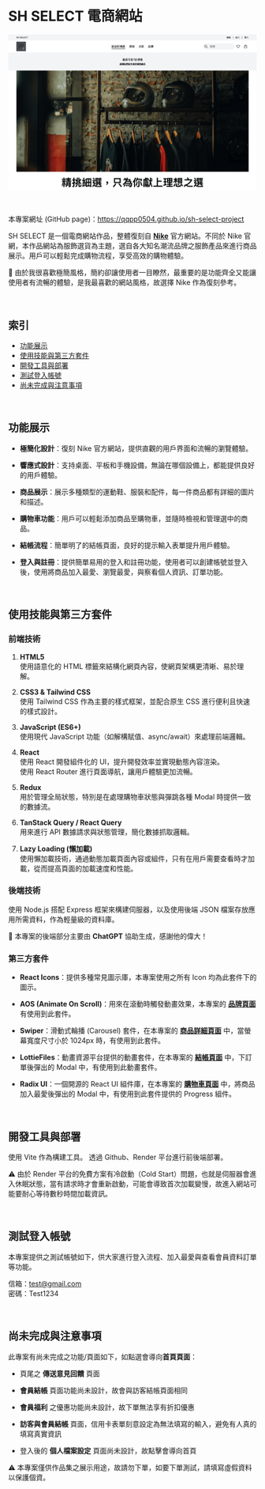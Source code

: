 # SH SELECT 電商網站

![Website Screenshot](frontend/src/assets/screenshot/web-version.png)

<br>

本專案網址 (GitHub page)：https://qqpp0504.github.io/sh-select-project

SH SELECT 是一個電商網站作品，整體復刻自 [**Nike**](https://www.nike.com/tw/) 官方網站。不同於 Nike 官網，本作品網站為服飾選貨為主題，選自各大知名潮流品牌之服飾產品來進行商品展示。用戶可以輕鬆完成購物流程，享受高效的購物體驗。

💭 由於我很喜歡極簡風格，簡約卻讓使用者一目瞭然，最重要的是功能齊全又能讓使用者有流暢的體驗，是我最喜歡的網站風格，故選擇 Nike 作為復刻參考。

<br>

## 索引

- [功能展示](#功能展示)
- [使用技能與第三方套件](#使用技能與第三方套件)
- [開發工具與部署](#開發工具與部署)
- [測試登入帳號](#測試登入帳號)
- [尚未完成與注意事項](#尚未完成與注意事項)

<br>

## 功能展示

- **極簡化設計**：復刻 Nike 官方網站，提供直觀的用戶界面和流暢的瀏覽體驗。

- **響應式設計**：支持桌面、平板和手機設備，無論在哪個設備上，都能提供良好的用戶體驗。

- **商品展示**：展示多種類型的運動鞋、服裝和配件，每一件商品都有詳細的圖片和描述。

- **購物車功能**：用戶可以輕鬆添加商品至購物車，並隨時檢視和管理選中的商品。

- **結帳流程**：簡單明了的結帳頁面，良好的提示輸入表單提升用戶體驗。

- **登入與註冊**：提供簡單易用的登入和註冊功能，使用者可以創建帳號並登入後，使用將商品加入最愛、瀏覽最愛，與察看個人資訊、訂單功能。

<br>

## 使用技能與第三方套件

### 前端技術

1. **HTML5**  
   使用語意化的 HTML 標籤來結構化網頁內容，使網頁架構更清晰、易於理解。

2. **CSS3 & Tailwind CSS**  
   使用 Tailwind CSS 作為主要的樣式框架，並配合原生 CSS 進行便利且快速的樣式設計。

3. **JavaScript (ES6+)**  
   使用現代 JavaScript 功能（如解構賦值、async/await）來處理前端邏輯。

4. **React**  
   使用 React 開發組件化的 UI，提升開發效率並實現動態內容渲染。  
   使用 React Router 進行頁面導航，讓用戶體驗更加流暢。

5. **Redux**  
   用於管理全局狀態，特別是在處理購物車狀態與彈跳各種 Modal 時提供一致的數據流。

6. **TanStack Query / React Query**  
   用來進行 API 數據請求與狀態管理，簡化數據抓取邏輯。

7. **Lazy Loading (懶加載)**  
   使用懶加載技術，通過動態加載頁面內容或組件，只有在用戶需要查看時才加載，從而提高頁面的加載速度和性能。

### 後端技術

使用 Node.js 搭配 Express 框架來構建伺服器，以及使用後端 JSON 檔案存放應用所需資料，作為輕量級的資料庫。

💭 本專案的後端部分主要由 **ChatGPT** 協助生成，感謝他的偉大！

### 第三方套件

- **React Icons**：提供多種常見圖示庫，本專案使用之所有 Icon 均為此套件下的圖示。

- **AOS (Animate On Scroll)**：用來在滾動時觸發動畫效果，本專案的 [**品牌頁面**](https://qqpp0504.github.io/sh-select-project/brands) 有使用到此套件。

- **Swiper**：滑動式輪播 (Carousel) 套件，在本專案的 [**商品詳細頁面**](https://qqpp0504.github.io/sh-select-project/products/p1-ordinary-%E6%8B%BC%E6%8E%A5%E6%BB%BE%E9%82%8A%E5%86%B0%E7%90%83%E9%95%B7Tee) 中，當螢幕寬度尺寸小於 1024px 時，有使用到此套件。

- **LottieFiles**：動畫資源平台提供的動畫套件，在本專案的 [**結帳頁面**](https://qqpp0504.github.io/sh-select-project/checkout) 中，下訂單後彈出的 Modal 中，有使用到此動畫套件。

- **Radix UI**：一個開源的 React UI 組件庫，在本專案的 [**購物車頁面**](https://qqpp0504.github.io/sh-select-project/cart) 中，將商品加入最愛後彈出的 Modal 中，有使用到此套件提供的 Progress 組件。

<br>

## 開發工具與部署

使用 Vite 作為構建工具。
透過 Github、Render 平台進行前後端部署。

⚠️ 由於 Render 平台的免費方案有冷啟動（Cold Start）問題，也就是伺服器會進入休眠狀態，當有請求時才會重新啟動，可能會導致首次加載變慢，故進入網站可能要耐心等待數秒時間加載資訊。

<br>

## 測試登入帳號

本專案提供之測試帳號如下，供大家進行登入流程、加入最愛與查看會員資料訂單等功能。

信箱：test@gmail.com  
密碼：Test1234

<br>

## 尚未完成與注意事項

此專案有尚未完成之功能/頁面如下，如點選會導向**首頁頁面**：

- 頁尾之 **傳送意見回饋** 頁面

- **會員結帳** 頁面功能尚未設計，故會與訪客結帳頁面相同

- **會員福利** 之優惠功能尚未設計，故下單無法享有折扣優惠

- **訪客與會員結帳** 頁面，信用卡表單刻意設定為無法填寫的輸入，避免有人真的填寫真實資訊

- 登入後的 **個人檔案設定** 頁面尚未設計，故點擊會導向首頁

⚠️ 本專案僅供作品集之展示用途，故請勿下單，如要下單測試，請填寫虛假資料以保護個資。
